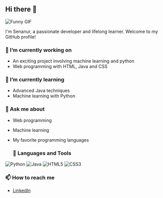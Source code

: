 ## Hi there 👋

![Funny GIF](https://i.pinimg.com/originals/16/69/e5/1669e57761ccc67fa5e31a09a54764d0.gif)


I'm Senanur, a passionate developer and lifelong learner. Welcome to my GitHub profile!


### 🔭 I’m currently working on
- An exciting project involving machine learning and python
- Web programming with HTML, Java and CSS
  
### 🌱 I’m currently learning
- Advanced Java techniques
- Machine learning with Python

### 💬 Ask me about
- Web programming
- Machine learning
- My favorite programming languages

  ### 🚀 Languages and Tools

![Python](https://www.google.com/url?sa=i&url=https%3A%2F%2Fen.m.wikipedia.org%2Fwiki%2FFile%3APython-logo-notext.svg&psig=AOvVaw2nijeP7ChkBMnqAPso_iOi&ust=1718629782036000&source=images&cd=vfe&opi=89978449&ved=0CBEQjRxqFwoTCOiOtP-Y4IYDFQAAAAAdAAAAABAE)
![Java](https://www.google.com/url?sa=i&url=https%3A%2F%2F1000logos.net%2Fjava-logo%2F&psig=AOvVaw3X2e3WEe-N11ZnDoLa5Scx&ust=1718629828445000&source=images&cd=vfe&opi=89978449&ved=0CBEQjRxqFwoTCNC__JqZ4IYDFQAAAAAdAAAAABAE)
![HTML5](https://www.google.com/url?sa=i&url=https%3A%2F%2Flogowik.com%2Fhtml5-vector-logo-204.html&psig=AOvVaw1CSGD0En6-F-o72DpnMOPn&ust=1718629862551000&source=images&cd=vfe&opi=89978449&ved=0CBEQjRxqFwoTCLi6iaaZ4IYDFQAAAAAdAAAAABAE)
![CSS3](https://www.google.com/url?sa=i&url=https%3A%2F%2Flogowik.com%2Fcss3-vector-logo-2229.html&psig=AOvVaw1vr5xitOUa5MU7gijbuPHp&ust=1718629881870000&source=images&cd=vfe&opi=89978449&ved=0CBEQjRxqFwoTCMjDha-Z4IYDFQAAAAAdAAAAABAE)


### 📫 How to reach me
- [LinkedIn](https://www.linkedin.com/in/senanur-%C3%B6zt%C3%BCrk-909ab7219/)
  

